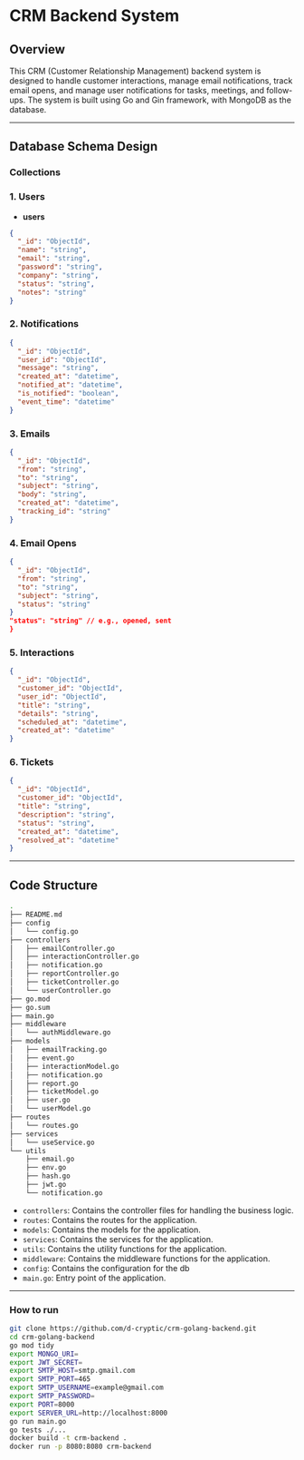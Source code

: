 # CRM Backend System

## Overview

This CRM (Customer Relationship Management) backend system is designed to handle customer interactions, manage email notifications, track email opens, and manage user notifications for tasks, meetings, and follow-ups. The system is built using Go and Gin framework, with MongoDB as the database.

---

## Database Schema Design

### Collections

### 1. Users
- **users**
```json
{
  "_id": "ObjectId",
  "name": "string",
  "email": "string",
  "password": "string",
  "company": "string",
  "status": "string",
  "notes": "string"
}
```

### 2. Notifications

```json
{
  "_id": "ObjectId",
  "user_id": "ObjectId",
  "message": "string",
  "created_at": "datetime",
  "notified_at": "datetime",
  "is_notified": "boolean",
  "event_time": "datetime"
}

```

### 3. Emails

```json
{
  "_id": "ObjectId",
  "from": "string",
  "to": "string",
  "subject": "string",
  "body": "string",
  "created_at": "datetime",
  "tracking_id": "string"
}
```


### 4. Email Opens

```json
{
  "_id": "ObjectId",
  "from": "string",
  "to": "string",
  "subject": "string",
  "status": "string"
}
"status": "string" // e.g., opened, sent
}
```


### 5. Interactions
```json
{
  "_id": "ObjectId",
  "customer_id": "ObjectId",
  "user_id": "ObjectId",
  "title": "string",
  "details": "string",
  "scheduled_at": "datetime",
  "created_at": "datetime"
}
```

### 6. Tickets

```json
{
  "_id": "ObjectId",
  "customer_id": "ObjectId",
  "title": "string",
  "description": "string",
  "status": "string",
  "created_at": "datetime",
  "resolved_at": "datetime"
}
```

---

## Code Structure

```bash
.
├── README.md
├── config
│   └── config.go
├── controllers
│   ├── emailController.go
│   ├── interactionController.go
│   ├── notification.go
│   ├── reportController.go
│   ├── ticketController.go
│   └── userController.go
├── go.mod
├── go.sum
├── main.go
├── middleware
│   └── authMiddleware.go
├── models
│   ├── emailTracking.go
│   ├── event.go
│   ├── interactionModel.go
│   ├── notification.go
│   ├── report.go
│   ├── ticketModel.go
│   ├── user.go
│   └── userModel.go
├── routes
│   └── routes.go
├── services
│   └── useService.go
└── utils
    ├── email.go
    ├── env.go
    ├── hash.go
    ├── jwt.go
    └── notification.go
```

- `controllers`: Contains the controller files for handling the business logic.
- `routes`: Contains the routes for the application.
- `models`: Contains the models for the application.
- `services`: Contains the services for the application.
- `utils`: Contains the utility functions for the application.
- `middleware`: Contains the middleware functions for the application.
- `config`: Contains the configuration for the db
- `main.go`: Entry point of the application.

---

### How to run

```bash
git clone https://github.com/d-cryptic/crm-golang-backend.git
cd crm-golang-backend
go mod tidy
export MONGO_URI=
export JWT_SECRET=
export SMTP_HOST=smtp.gmail.com
export SMTP_PORT=465
export SMTP_USERNAME=example@gmail.com
export SMTP_PASSWORD=
export PORT=8000
export SERVER_URL=http://localhost:8000
go run main.go
go tests ./...
docker build -t crm-backend .
docker run -p 8080:8080 crm-backend
```